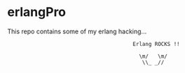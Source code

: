 erlangPro
=========
This repo contains some of my erlang hacking...


                                            Erlang ROCKS !!

                                              \m/   \m/
                                               \\_ _//
